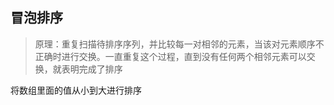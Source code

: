 ## 冒泡排序

> 原理：重复扫描待排序序列，并比较每一对相邻的元素，当该对元素顺序不正确时进行交换。一直重复这个过程，直到没有任何两个相邻元素可以交换，就表明完成了排序

将数组里面的值从小到大进行排序

```js

```

